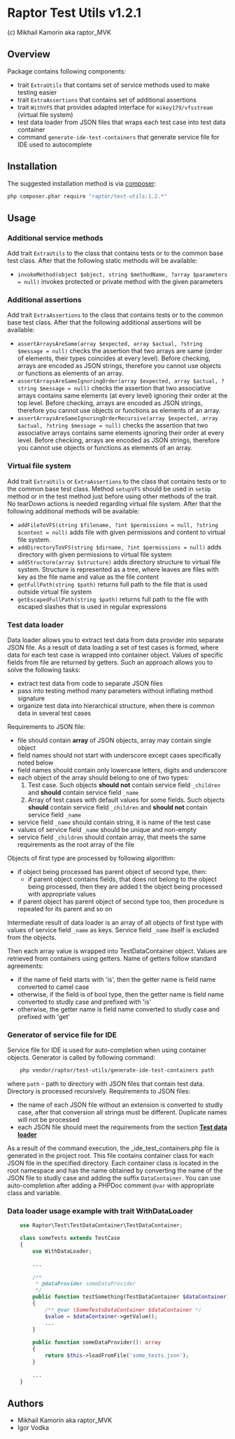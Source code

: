 # Raptor Test Utils v1.2.1

(c) Mikhail Kamorin aka raptor_MVK

## Overview

Package contains following components:
- trait `ExtraUtils` that contains set of service methods used to make testing easier
- trait `ExtraAssertions` that contains set of additional assertions
- trait `WithVFS` that provides adapted interface for `mikey179/vfsstream` (virtual file system)
- test data loader from JSON files that wraps each test case into test data container
- command `generate-ide-test-containers` that generate service file for IDE used to autocomplete

## Installation

The suggested installation method is via [composer](https://getcomposer.org/):

```sh
php composer.phar require "raptor/test-utils:1.2.*"
```

## Usage

### Additional service methods

Add trait `ExtraUtils` to the class that contains tests or to the common base test class. After
that the following static methods will be available:

 - `invokeMethod(object $object, string $methodName, ?array $parameters = null)` invokes protected or private method
   with the given parameters

### Additional assertions

Add trait `ExtraAssertions` to the class that contains tests or to the common base test class. After that the following
additional assertions will be available:

 - `assertArraysAreSame(array $expected, array $actual, ?string $message = null)` checks the assertion that two arrays
   are same (order of elements, their types coincides at every level). Before checking, arrays are encoded as JSON
   strings, therefore you cannot use objects or functions as elements of an array.
 - `assertArraysAreSameIgnoringOrder(array $expected, array $actual, ?string $message = null)` checks the assertion that
   two associative arrays contains same elements (at every level) ignoring their order at the top level. Before
   checking, arrays are encoded as JSON strings, therefore you cannot use objects or functions as elements of an array.
 - `assertArraysAreSameIgnoringOrderRecursive(array $expected, array $actual, ?string $message = null)` checks the
   assertion that two associative arrays contains same elements ignoring their order at every level. Before checking,
   arrays are encoded as JSON strings, therefore you cannot use objects or functions as elements of an array.

### Virtual file system

Add trait `ExtraUtils` or `ExtraAssertions` to the class that contains tests or to the common base test class. Method
`setupVFS` should be used in `setUp` method or in the test method just before using other methods of the trait.
No tearDown actions is needed regarding virtual file system. After that the following additional methods will be available:

 - `addFileToVFS(string $filename, ?int $permissions = null, ?string $content = null)` adds file with given permissions
   and content to virtual file system.
 - `addDirectoryToVFS(string $dirname, ?int $permissions = null)` adds directory with given permissions to virtual file
   system
 - `addStructure(array $structure)` adds directory structure to virtual file system. Structure is represented as a tree,
   where leaves are files with key as the file name and value as the file content
 - `getFullPath(string $path)` returns full path to the file that is used outside virtual file system
 - `getEscapedFullPath(string $path)` returns full path to the file with escaped slashes that is used in regular
   expressions

### Test data loader

Data loader allows you to extract test data from data provider into separate JSON file. As a result of data loading a
set of test cases is formed, where data for each test case is wrapped into container object. Values of specific fields
from file are returned by getters. Such an approach allows you to solve the following tasks:

 - extract test data from code to separate JSON files
 - pass into testing method many parameters without inflating method signature
 - organize test data into hierarchical structure, when there is common data in several test cases

Requirements to JSON file:
 - file should contain **array** of JSON objects, array may contain single object
 - field names should not start with underscore except cases specifically noted below
 - field names should contain only lowercase letters, digits and underscore
 - each object of the array should belong to one of two types:
     1. Test case. Such objects **should not** contain service field `_children` and **should** contain
        service field `_name`
     2. Array of test cases with default values for some fields. Such objects **should** contain service field
        `_children` and **should not** contain service field `_name`
 - service field `_name` should contain string, it is name of the test case
 - values of service field `_name` should be unique and non-empty
 - service field `_children` should contain array, that meets the same requirements as the root array of the file

Objects of first type are processed by following algorithm:
 - if object being processed has parent object of second type, then:
     - if parent object contains fields, that does not belong to the object being processed, then they are added t
      the object being processed with appropriate values
 - if parent object has parent object of second type too, then procedure is repeated for its parent and so on     
 
Intermediate result of data loader is an array of all objects of first type with values of service field `_name` as
keys. Service field `_name` itself is excluded from the objects.

Then each array value is wrapped into TestDataContainer object. Values are retrieved from containers using getters. 
Name of getters follow standard agreements:
 - if the name of field starts with 'is', then the getter name is field name converted to camel case
 - otherwise, if the field is of bool type, then the getter name is field name converted to studly case and prefixed with
   'is'
 - otherwise, the getter name is field name converted to studly case and prefixed with 'get'

### Generator of service file for IDE

Service file for IDE is used for auto-completion when using container objects. Generator is called by following command:

```bash
    php vendor/raptor/test-utils/generate-ide-test-containers path
```

where `path` - path to directory with JSON files that contain test data. Directory is processed recursively.
Requirements to JSON files:
 - the name of each JSON file without an extension is converted to studly case, after that conversion all strings must
   be different. Duplicate names will not be processed
 - each JSON file should meet the requirements from the section **[Test data loader](#test-data-loader)**

As a result of the command execution, the _ide_test_containers.php file is generated in the project root. This file
contains container class for each JSON file in the specified directory. Each container class is located in the root
namespace and has the name obtained by converting the name of the JSON file to studly case and adding the suffix
`DataContainer`. You can use auto-completion after adding a PHPDoc comment `@var` with appropriate class and variable.

### Data loader usage example with trait WithDataLoader

```php
    use Raptor\Test\TestDataContainer\TestDataContainer;

    class someTests extends TestCase
    {
        use WithDataLoader;
             
        ...
        
        /**
         * @dataProvider someDataProvider
         */
        public function testSomething(TestDataContainer $dataContainer): void
        {
            /** @var \SomeTestsDataContainer $dataContainer */
            $value = $dataContainer->getValue();
            ...
        }
        
        public function someDataProvider(): array
        {
            return $this->loadFromFile('some_tests.json'); 
        }
        
        ...
    }
```

## Authors

- Mikhail Kamorin aka raptor_MVK
- Igor Vodka
